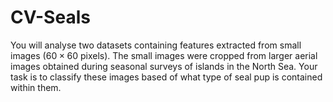 # CV-Seals
You will analyse two datasets containing features extracted from small images (60 × 60 pixels). The small images were cropped from larger aerial images obtained during seasonal surveys of islands in the North Sea. Your task is to classify these images based of what type of seal pup is contained within them. 
